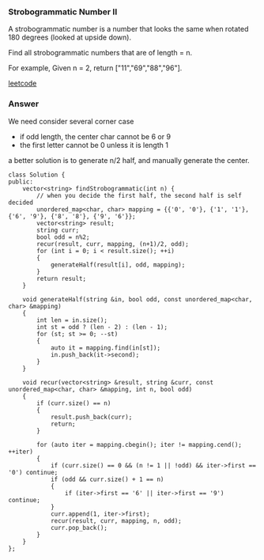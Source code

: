 ### Strobogrammatic Number II
A strobogrammatic number is a number that looks the same when rotated 180 degrees (looked at upside down).

Find all strobogrammatic numbers that are of length = n.

For example,
Given n = 2, return ["11","69","88","96"].

[leetcode](https://leetcode.com/problems/strobogrammatic-number-ii/description/)

### Answer
We need consider several corner case
* if odd length, the center char cannot be 6 or 9
* the first letter cannot be 0 unless it is length 1

a better solution is to generate n/2 half, and manually generate the center. 

	class Solution {
	public:
	    vector<string> findStrobogrammatic(int n) {
	        // when you decide the first half, the second half is self decided
	        unordered_map<char, char> mapping = {{'0', '0'}, {'1', '1'}, {'6', '9'}, {'8', '8'}, {'9', '6'}};
	        vector<string> result;
	        string curr;
	        bool odd = n%2;
	        recur(result, curr, mapping, (n+1)/2, odd);
	        for (int i = 0; i < result.size(); ++i)
	        {
	            generateHalf(result[i], odd, mapping);
	        }
	        return result;
	    }
	    
	    void generateHalf(string &in, bool odd, const unordered_map<char, char> &mapping)
	    {
	        int len = in.size();
	        int st = odd ? (len - 2) : (len - 1);
	        for (st; st >= 0; --st)
	        {
	            auto it = mapping.find(in[st]);
	            in.push_back(it->second);
	        }
	    }
	    
	    void recur(vector<string> &result, string &curr, const unordered_map<char, char> &mapping, int n, bool odd)
	    {
	        if (curr.size() == n)
	        {
	            result.push_back(curr);
	            return;
	        }
	        
	        for (auto iter = mapping.cbegin(); iter != mapping.cend(); ++iter)
	        {
	            if (curr.size() == 0 && (n != 1 || !odd) && iter->first == '0') continue;
	            if (odd && curr.size() + 1 == n)
	            {
	                if (iter->first == '6' || iter->first == '9') continue;
	            }
	            curr.append(1, iter->first);
	            recur(result, curr, mapping, n, odd);
	            curr.pop_back();
	        }
	    }
	};